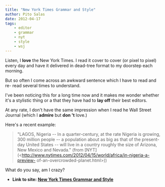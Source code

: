 ```yaml
---
title: "New York Times Grammar and Style"
author: Pito Salas
date: 2012-04-17
tags:
    - editor
    - grammar
    - nyt
    - style
    - wsj
---
```


Listen, I **love** the New York Times. I read it cover to cover (or pixel to
pixel) every day and have it delivered in dead-tree format to my doorstep each
morning.

But so often I come across an awkward sentence which I have to read and re-
read several times to understand.

I've been noticing this for a long time now and it makes me wonder whether
it's a stylistic thing or a that they have had to **lay off** their best
editors.

At any rate, I don't have the same impression when I read he Wall Street
Journal (which I **admire** but **don 't** love.)

Here's a recent example:

> "LAGOS, Nigeria -- In a quarter-century, at the rate Nigeria is growing, 300
> million people -- a population about as big as that of the present-day
> United States -- will live in a country roughly the size of Arizona, New
> Mexico and Nevada." (from
> [NYT](<http://www.nytimes.com/2012/04/15/world/africa/in-nigeria-a-preview-
> of-an-overcrowded-planet.html>))

What do you say, am I crazy?


* **Link to site:** **[New York Times Grammar and Style](None)**
